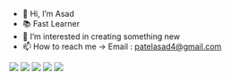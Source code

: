 - 👋 Hi, I’m Asad
- 📚 Fast Learner
- 👀 I’m interested in creating something new
- 📫 How to reach me -> Email : patelasad4@gmail.com

<!--- ![ToyZ's GitHub stats](https://github-readme-stats.vercel.app/api?username=ToyZ-95&count_private=true&show_icons=true&theme=gotham) --->


![](http://github-profile-summary-cards.vercel.app/api/cards/profile-details?username=ToyZ-95&theme=aura_dark)
![](http://github-profile-summary-cards.vercel.app/api/cards/repos-per-language?username=ToyZ-95&theme=aura_dark)
![](http://github-profile-summary-cards.vercel.app/api/cards/most-commit-language?username=ToyZ-95&theme=aura_dark)
![](http://github-profile-summary-cards.vercel.app/api/cards/stats?username=ToyZ-95&theme=aura_dark)
![](http://github-profile-summary-cards.vercel.app/api/cards/productive-time?username=ToyZ-95&theme=aura_dark&utcOffset=8)



<!---
ToyZ-95/ToyZ-95 is a ✨ special ✨ repository because its `README.md` (this file) appears on your GitHub profile.
You can click the Preview link to take a look at your changes.
--->
